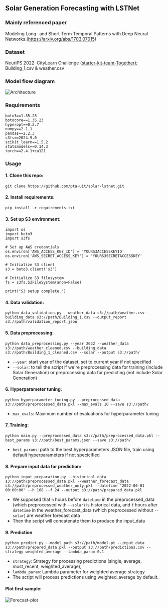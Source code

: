## Solar Generation Forecasting with LSTNet

### Mainly referenced paper
Modeling Long- and Short-Term Temporal Patterns with Deep Neural Networks.(https://arxiv.org/abs/1703.07015)

### Dataset
NeurIPS 2022: CityLearn Challenge ([starter-kit-team-Together](https://gitlab.aicrowd.com/aicrowd/challenges/citylearn-challenge/citylearn-2022-starter-kit-team-together/-/tree/master/data/citylearn_challenge_2022_phase_1?ref_type=heads)); Building_1.csv & weather.csv

### Model flow diagram
![Architecture](https://i.imgur.com/UIQqYqp.png)

### Requirements
```
boto3==1.35.28
botocore==1.35.23
hyperopt==0.2.7
numpy==2.1.1
pandas==2.2.3
s3fs==2024.9.0
scikit_learn==1.5.2
statsmodels==0.14.3
torch==2.4.1+cu121
```

### Usage
#### 1. Clone this repo:
```
git clone https://github.com/pta-uit/solar-lstnet.git
```
#### 2. Install requirements:
```
pip install -r requirements.txt
```
#### 3. Set up S3 environment:
```
import os
import boto3
import s3fs

# Set up AWS credentials
os.environ['AWS_ACCESS_KEY_ID'] = 'YOURS3ACCESSKEYID'
os.environ['AWS_SECRET_ACCESS_KEY'] = 'YOURS3SECRETACCESSKEY'

# Initialize S3 client
s3 = boto3.client('s3')

# Initialize S3 filesystem
fs = s3fs.S3FileSystem(anon=False)

print("S3 setup complete.")
```
#### 4. Data validation:
```
python data_validation.py --weather_data s3://path/weather.csv --building_data s3://path/Building_1.csv --output_report s3://path/validation_report.json
```
#### 5. Data preprocessing:
```
python data_preprocessing.py --year 2022 --weather_data s3://path/weather_cleaned.csv --building_data s3://path/Building_1_cleaned.csv --solar --output s3://path/
```
- `--year`: start year of the dataset, set to current year if not specified
- `--solar`: to tell the script if we're preprocessing data for training (include Solar Generation) or preprocessing data for predicting (not include Solar Generation)
#### 6. Hyperparameter tuning:
```
python hyperparameter_tuning.py --preprocessed_data s3://path/preprocessed_data.pkl --max_evals 10 --save s3://path/
```
- `max_evals`: Maximum number of evaluations for hyperparameter tuning
#### 7. Training:
```
python main.py --preprocessed_data s3://path/preprocessed_data.pkl --best_params s3://path/best_params.json --save s3://path/
```
- `best_params`: path to the best hyperparameters JSON file, train using default hyperparameters if not specicified
#### 8. Prepare input data for prediction:
```
python input_preparation.py --historical_data s3://path/preprocessed_data.pkl --weather_forecast_data s3://path/preprocessed_weather_only.pkl --datetime "2022-06-01 00:00:00" --h 168 --f 24 --output s3://path/prepared_data.pkl
```
- We supposed that `h` hours before `datetime` in the preprocessed_data (which preprocessed with `--solar`) is historical data, and `f` hours after `datetime` in the weather_forecast_data (which preprocessed without `--solar`) are weather forecast data
- Then the script will concatenate them to produce the input_data
#### 9. Prediction
```
python predict.py --model_path s3://path/model.pt --input_data s3://path/prepared_data.pkl --output s3://path/predictions.csv --strategy weighted_average --lambda_param 0.1
```
- `strategy`: Strategy for processing predictions (single, average, most_recent, weighted_average),
- `lambda_param`: Lambda parameter for weighted average strategy
- The script will process predictions using weighted_average by default.

#### Plot first sample:
![Forecast-plot](https://i.imgur.com/HHENEZd.png)